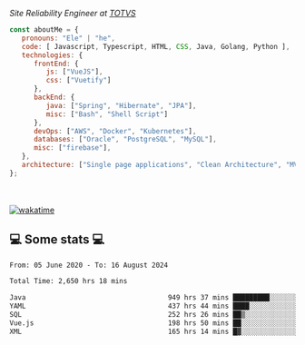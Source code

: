 <p><em>Site Reliability Engineer at <a href="https://www.totvs.com/">TOTVS</a></br>
</em></p>


```javascript
const aboutMe = {
   pronouns: "Ele" | "he",
   code: [ Javascript, Typescript, HTML, CSS, Java, Golang, Python ],
   technologies: {
      frontEnd: {
         js: ["VueJS"],
         css: ["Vuetify"]
      },
      backEnd: {
         java: ["Spring", "Hibernate", "JPA"],
         misc: ["Bash", "Shell Script"]
      },
      devOps: ["AWS", "Docker", "Kubernetes"],
      databases: ["Oracle", "PostgreSQL", "MySQL"],
      misc: ["firebase"],
   },
   architecture: ["Single page applications", "Clean Architecture", "MVC", "Microservices"],
};
```
</br></br>
[![wakatime](https://wakatime.com/badge/user/a3a8ed06-d304-4d6b-bc86-4adc418cdea7.svg)](https://wakatime.com/@a3a8ed06-d304-4d6b-bc86-4adc418cdea7)
<h2>💻 Some stats 💻</h2>

<!--START_SECTION:waka-->

```txt
From: 05 June 2020 - To: 16 August 2024

Total Time: 2,650 hrs 18 mins

Java                                   949 hrs 37 mins █████████░░░░░░░░░░░░░░░░   35.83 %
YAML                                   437 hrs 44 mins ████░░░░░░░░░░░░░░░░░░░░░   16.52 %
SQL                                    252 hrs 26 mins ██▒░░░░░░░░░░░░░░░░░░░░░░   09.52 %
Vue.js                                 198 hrs 50 mins ██░░░░░░░░░░░░░░░░░░░░░░░   07.50 %
XML                                    165 hrs 14 mins █▓░░░░░░░░░░░░░░░░░░░░░░░   06.23 %
```

<!--END_SECTION:waka-->
